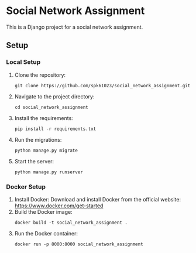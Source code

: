 # Social Network Assignment

This is a Django project for a social network assignment.

## Setup

### Local Setup

1. Clone the repository:
    ```
    git clone https://github.com/spk61023/social_network_assignment.git
    ```
2. Navigate to the project directory:
    ```
    cd social_network_assignment
    ```
3. Install the requirements:
    ```
    pip install -r requirements.txt
    ```
4. Run the migrations:
    ```
    python manage.py migrate
    ```
5. Start the server:
    ```
    python manage.py runserver
    ```

### Docker Setup

1. Install Docker: Download and install Docker from the official website: https://www.docker.com/get-started
2. Build the Docker image:
    ```
    docker build -t social_network_assignment .
    ```
3. Run the Docker container:
    ```
    docker run -p 8000:8000 social_network_assignment
    ```
